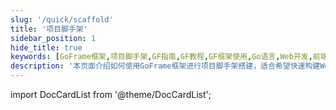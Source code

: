 ```yaml
---
slug: '/quick/scaffold'
title: '项目脚手架'
sidebar_position: 1
hide_title: true
keywords: [GoFrame框架,项目脚手架,GF指南,GF教程,GF框架使用,Go语言,Web开发,前端集成,后端搭建,Docusaurus SEO]
description: '本页面介绍如何使用GoFrame框架进行项目脚手架搭建，适合希望快速构建Web应用的开发者。通过结合Go语言和GF框架的强大功能，将前端与后端技术高效集成，实现灵活高效的项目开发过程。'
---
```

import DocCardList from '@theme/DocCardList';

<DocCardList />